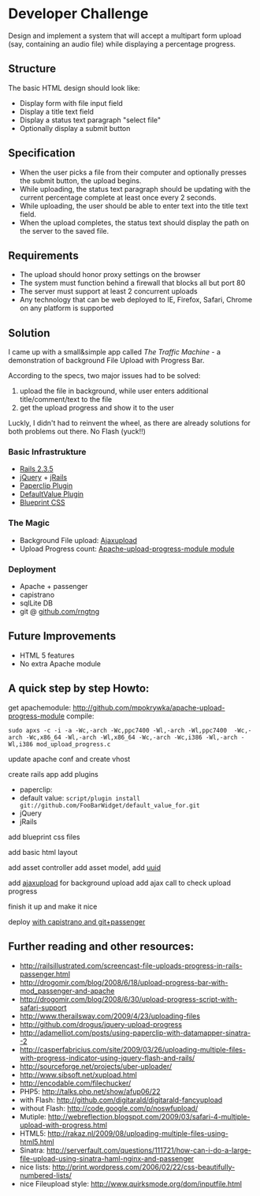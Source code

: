 # Developer Challenge

Design and implement a system that will accept a multipart form upload (say, containing an audio file) while displaying a percentage progress.

## Structure
The basic HTML design should look like:

* Display form with file input field
* Display a title text field
* Display a status text paragraph "select file"
* Optionally display a submit button

## Specification
* When the user picks a file from their computer and optionally presses the submit button, the upload begins.
* While uploading, the status text paragraph should be updating with the current percentage complete at least once every 2 seconds.
* While uploading, the user should be able to enter text into the title text field.
* When the upload completes, the status text should display the path on the server to the saved file.

##  Requirements
* The upload should honor proxy settings on the browser
* The system must function behind a firewall that blocks all but port 80
* The server must support at least 2 concurrent uploads
* Any technology that can be web deployed to IE, Firefox, Safari, Chrome on any platform is supported


## Solution

I came up with a small&simple app called *The Traffic Machine* - a demonstration of background File Upload with Progress Bar.

According to the specs, two major issues had to be solved: 
1. upload the file in background, while user enters additional title/comment/text to the file
2. get the upload progress and show it to the user

Luckly, I didn't had to reinvent the wheel, as there are already solutions for both problems out there. 
No Flash (yuck!!)

### Basic Infrastrukture
* [Rails 2.3.5](http://rubyonrails.org/)
* [jQuery](http://railscasts.com/episodes/136-jquery) + [jRails](http://github.com/aaronchi/jrails)
* [Paperclip Plugin](http://github.com/thoughtbot/paperclip)
* [DefaultValue Plugin](http://blog.phusion.nl/2008/10/03/47/)
* [Blueprint CSS](http://blueprintcss.org/)

### The Magic
* Background File upload: [Ajaxupload](http://valums.com/ajax-upload/) 
* Upload Progress count: [Apache-upload-progress-module module](http://github.com/mpokrywka/apache-upload-progress-module)

### Deployment
* Apache + passenger
* capistrano
* sqlLite DB
* git @ [github.com/rngtng](http://github.com/rngtng/FileUploadProgress) 

## Future Improvements
* HTML 5 features
* No extra Apache module


## A quick step by step Howto:

get apachemodule: http://github.com/mpokrywka/apache-upload-progress-module
compile: 

`sudo apxs -c -i -a -Wc,-arch -Wc,ppc7400 -Wl,-arch -Wl,ppc7400  -Wc,-arch -Wc,x86_64 -Wl,-arch -Wl,x86_64 -Wc,-arch -Wc,i386 -Wl,-arch -Wl,i386 mod_upload_progress.c`

update apache conf and create vhost

create rails app
add plugins

  * paperclip:
  * default value: 
     `script/plugin install git://github.com/FooBarWidget/default_value_for.git`
  * jQuery
  * jRails
  
add blueprint css files

add basic html layout

add asset controller
add asset model, add [uuid](http://ariejan.net/2008/08/12/ruby-on-rails-uuid-as-your-activerecord-primary-key/)

add [ajaxupload](http://valums.com/ajax-upload/) for background upload
add ajax call to check upload progress

finish it up and make it nice

deploy [with capistrano and git+passenger](http://www.zorched.net/2008/06/17/capistrano-deploy-with-git-and-passenger/) 


## Further reading and other resources:
* http://railsillustrated.com/screencast-file-uploads-progress-in-rails-passenger.html
* http://drogomir.com/blog/2008/6/18/upload-progress-bar-with-mod_passenger-and-apache
* http://drogomir.com/blog/2008/6/30/upload-progress-script-with-safari-support
* http://www.therailsway.com/2009/4/23/uploading-files
* http://github.com/drogus/jquery-upload-progress
* http://adamelliot.com/posts/using-paperclip-with-datamapper-sinatra--2
* http://casperfabricius.com/site/2009/03/26/uploading-multiple-files-with-progress-indicator-using-jquery-flash-and-rails/
* http://sourceforge.net/projects/uber-uploader/
* http://www.sibsoft.net/xupload.html
* http://encodable.com/filechucker/
* PHP5: http://talks.php.net/show/afup06/22
* with Flash: http://github.com/digitarald/digitarald-fancyupload
* without Flash: http://code.google.com/p/noswfupload/
* Mutiple: http://webreflection.blogspot.com/2009/03/safari-4-multiple-upload-with-progress.html
* HTML5:    http://rakaz.nl/2009/08/uploading-multiple-files-using-html5.html
* Sinatra:  http://serverfault.com/questions/111721/how-can-i-do-a-large-file-upload-using-sinatra-haml-nginx-and-passenger
* nice lists: http://print.wordpress.com/2006/02/22/css-beautifully-numbered-lists/
* nice Fileupload style: http://www.quirksmode.org/dom/inputfile.html

